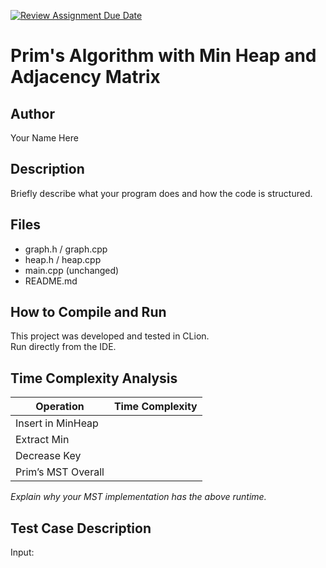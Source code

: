 [![Review Assignment Due Date](https://classroom.github.com/assets/deadline-readme-button-22041afd0340ce965d47ae6ef1cefeee28c7c493a6346c4f15d667ab976d596c.svg)](https://classroom.github.com/a/K_t6ffJX)
# Prim's Algorithm with Min Heap and Adjacency Matrix

## Author
Your Name Here

## Description
Briefly describe what your program does and how the code is structured.

## Files
- graph.h / graph.cpp
- heap.h / heap.cpp
- main.cpp (unchanged)
- README.md

## How to Compile and Run
This project was developed and tested in CLion.  
Run directly from the IDE.

## Time Complexity Analysis


| Operation            | Time Complexity   |
|----------------------|-------------------|
| Insert in MinHeap    |                   |
| Extract Min          |                   |
| Decrease Key         |                   |
| Prim’s MST Overall   |                   |

_Explain why your MST implementation has the above runtime._

## Test Case Description

Input:  
